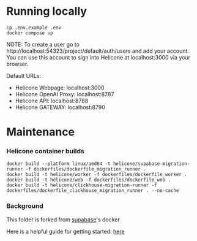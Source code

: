 # Running locally

```
cp .env.example .env
docker compose up
```

NOTE: To create a user go to http://localhost:54323/project/default/auth/users and add your account.
You can use this account to sign into Helicone at localhost:3000 via your browser.

Default URLs:

- Helicone Webpage: localhost:3000
- Helicone OpenAI Proxy: localhost:8787
- Helicone API: localhost:8788
- Helicone GATEWAY: localhost:8790

# Maintenance

### Helicone container builds

```
docker build --platform linux/amd64 -t helicone/supabase-migration-runner -f dockerfiles/dockerfile_migration_runner .
docker build -t helicone/worker -f dockerfiles/dockerfile_worker .
docker build -t helicone/web -f dockerfiles/dockerfile_web .
docker build -t helicone/clickhouse-migration-runner -f dockerfiles/dockerfile_clickhouse_migration_runner . --no-cache
```

### Background

This folder is forked from [supabase](https://github.com/supabase/supabase/tree/master/docker)'s docker

Here is a helpful guide for getting started: [here](https://supabase.com/docs/guides/hosting/docker)
